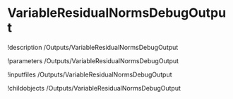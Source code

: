 <!-- MOOSE Documentation Stub: Remove this when content is added. -->

# VariableResidualNormsDebugOutput
!description /Outputs/VariableResidualNormsDebugOutput

!parameters /Outputs/VariableResidualNormsDebugOutput

!inputfiles /Outputs/VariableResidualNormsDebugOutput

!childobjects /Outputs/VariableResidualNormsDebugOutput
